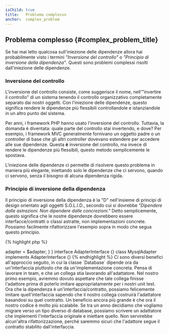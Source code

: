 ```yaml
---
isChild: true
title:   Problema complesso
anchor:  complex_problem
---
```


## Problema complesso {#complex_problem_title}

Se hai mai letto qualcosa sull'iniezione delle dipendenze allora hai
probabilmente visto i termini *"Inversione del controllo"* o *"Principio di
inversione della dipendenza"*. Questi sono problemi complessi risolti
dall'iniezione delle dipendenze.

### Inversione del controllo

L'inversione del controllo consiste, come suggerisce il nome, nell'"invertire il
controllo" di un sistema tenendo il controllo organizzativo completamente
separato dai nostri oggetti. Con l'iniezione delle dipendenze, questo significa
rendere le dipendenze più flessibili controllandole e istanziandole in un altro
punto del sistema.

Per anni, i framework PHP hanno usato l'inversione del controllo. Tuttavia, la
domanda è diventata: quale parte del controllo stai invertendo, e dove? Per
esempio, i framework MVC generalmente fornivano un oggetto padre o un controller
di base che gli altri controller dovevano estendere per accedere alle sue
dipendenze. Questa **è** inversione del controllo, ma invece di rendere le
dipendenze più flessibili, questo metodo semplicemente le spostava.

L'iniezione delle dipendenze ci permette di risolvere questo problema in maniera
più elegante, iniettando solo le dipendenze che ci servono, quando ci servono,
senza il bisogno di alcuna dipendenza rigida.

### Principio di inversione della dipendenza

Il principio di inversione della dipendenza è la "D" nell'insieme di principi di
design orientato agli oggetti S.O.L.I.D., secondo cui si dovrebbe *"Dipendere
dalle astrazioni. Non dipendere dalle concrezioni."* Detto semplicemente, questo
significa che le nostre dipendenze dovrebbero essere interfacce/contratti o
classi astratte, non implementazioni concrete. Possiamo facilmente
rifattorizzare l'esempio sopra in modo che segua questo principio.

{% highlight php %}
<?php
namespace Database;

class Database
{
    protected $adapter;

    public function __construct(AdapterInterface $adapter)
    {
        $this->adapter = $adapter;
    }
}

interface AdapterInterface {}

class MysqlAdapter implements AdapterInterface {}
{% endhighlight %}

Ci sono diversi benefici all'approccio seguito, in cui la classe `Database`
dipende ora da un'interfaccia piuttosto che da un'implementazione concreta.

Pensa di lavorare in team, e che un collega stia lavorando all'adattatore. Nel
nostro primo esempio, avremmo dovuto aspettare che tale collega finisse
l'adattore prima di poterlo imitare appropriatamente per i nostri unit test. Ora
che la dipendenza è un'interfaccia/contratto, possiamo felicemente imitare
quell'interfaccia sapendo che il nostro collega costruirà l'adattatore basandosi
su quel contratto.

Un beneficio ancora più grande è che ora il nostro codice è molto più scalabile.
Se tra un anno decidiamo che vogliamo migrare verso un tipo diverso di database,
possiamo scrivere un adattatore che implementi l'interfaccia originale e
iniettare quello. Non servirebbe alcun'altra rifattorizzazione, perché saremmo
sicuri che l'adattore segue il contratto stabilito dall'interfaccia.
